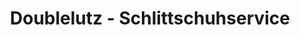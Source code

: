 ---
title: "Doublelutz - Schlittschuhservice"
url: /hamburg/doublelutz-schlittschuhservice/
shop: Allgemein
---